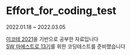 # Effort_for_coding_test

<p>2022.01.18 ~ 2022.03.05</p>
<a href="https://www.youtube.com/watch?v=m-9pAwq1o3w&list=PLRx0vPvlEmdAghTr5mXQxGpHjWqSz0dgC">이코테 2021</a>을 기반으로 공부한 자료입니다<br />
<a href="https://swmaestro.org/sw/main/main.do">SW 마에스트로 13기</a>를 위한 코딩테스트를 준비했습니다
